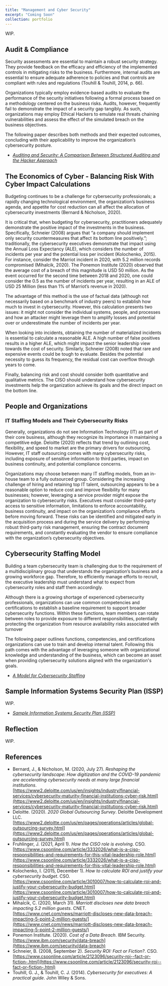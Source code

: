 ```yaml
---
title: "Management and Cyber Security"
excerpt: "Coming Soon"
collection: portfolio
---
```


WIP.

## Audit & Compliance
Security assessments are essential to maintain a robust security strategy. They provide feedback on the efficacy and efficiency of the implemented controls in mitigating risks to the business. Furthermore, internal audits are essential to ensure adequate adherence to policies and that controls are compliant with rules and regulations (Touhill & Touhill, 2014, p. 66).

Organizations typically employ evidence-based audits to evaluate the performance of the security initiatives following a formal process based on a methodology centered on the business risks. Audits, however, frequently fail to demonstrate the impact of a security gap tangibly. As such, organizations may employ Ethical Hackers to emulate real threats chaining vulnerabilities and assess the effect of the simulated breach on the business objectives.

The following paper describes both methods and their expected outcomes, concluding with their applicability to improve the organization’s cybersecurity posture.

* _[Auditing and Security: A Comparison Between Structured Auditing and the Hacker Approach](http://danielcmarques.github.io/files/coursework/csol550/Assignment.CS550.Auditing_and_Security_Approaches.Daniel_Cordeiro_Marques.pdf)_

## The Economics of Cyber - Balancing Risk With Cyber Impact Calculations
Budgeting continues to be a challenge for cybersecurity professionals; a rapidly changing technological environment, the organization’s business agenda, and appetite for cost reduction can all affect the allocation of cybersecurity investments (Bernard & Nicholson, 2020).

It is critical that, when budgeting for cybersecurity, practitioners adequately demonstrate the positive impact of the investments in the business. Specifically, Schneier (2008) argues that “a company should implement only security countermeasures that affect its bottom line positively.”; traditionally, the cybersecurity executives demonstrate that impact using the Annual Loss Expectancy (ALE), which considers the number of incidents per year and the potential loss per incident (Kolochenko, 2015). For instance, consider the Marriot incident in 2020, with 5.2 million records compromised (Mihalcik, 2020). The Ponemon Institute (2020) observed that the average cost of a breach of this magnitude is USD 50 million. As the event occurred for the second time between 2018 and 2020, one could consider the 0.5 as the number of incidents per year, resulting in an ALE of USD 25 Million (less than 1% of Marriot’s revenue in 2020).

The advantage of this method is the use of factual data (although not necessarily based on a benchmark of industry peers) to establish how much to invest in cybersecurity. However, this calculation presents two issues: it might not consider the individual systems, people, and processes and how an attacker might leverage them to amplify losses and potential over or underestimate the number of incidents per year.

When looking into incidents, obtaining the number of materialized incidents is essential to calculate a reasonable ALE. A high number of false positives results in a higher ALE, which might impact the senior leadership view towards the cost of security. Similarly, Schneier (2008) noted that rare and expensive events could be tough to evaluate. Besides the potential necessity to guess its frequency, the residual cost can overflow through years to come.

Finally, balancing risk and cost should consider both quantitative and qualitative metrics. The CISO should understand how cybersecurity investments help the organization achieve its goals and the direct impact on the bottom line.

## People and Organizations
### IT Staffing Models and Their Cybersecurity Risks
Generally, organizations do not see Information Technology (IT) as part of their core business, although they recognize its importance in maintaining a competitive edge. Deloitte (2020) reflects that trend by outlining cost, flexibility, and speed to market are the primary drivers for outsourcing. However, IT staff outsourcing comes with many cybersecurity risks, including exposure of sensitive information to third parties, impact on business continuity, and potential compliance concerns.

Organizations may choose between many IT staffing models, from an in-house team to a fully outsourced group. Considering the increasing challenge of hiring and retaining top IT talent, outsourcing appears to be a reasonable option to reduce cost and improve flexibility for many businesses; however, leveraging a service provider might expose the organization to cybersecurity risks. Executives must consider third-party access to sensitive information, limitations to enforce accountability, business continuity, and impact on the organization’s compliance efforts before moving forward. These risks can be identified and mitigated early in the acquisition process and during the service delivery by performing robust third-party risk management, ensuring the contract document requirements, and constantly evaluating the vendor to ensure compliance with the organization’s cybersecurity objectives.

## Cybersecurity Staffing Model
Building a team cybersecurity team is challenging due to the requirement of a multidisciplinary group that understands the organization’s business and a growing workforce gap. Therefore, to efficiently manage efforts to recruit, the executive leadership must understand what to expect from cybersecurity roles and staff them accordingly.

Although there is a growing shortage of experienced cybersecurity professionals, organizations can use common competencies and certifications to establish a baseline requirement to support broader cybersecurity functions. Within these functions, team members can rotate between roles to provide exposure to different responsibilities, potentially protecting the organization from resource availability risks associated with turnover

The following paper outlines functions, competencies, and certifications organizations can use to train and develop internal talent. Following this path comes with the advantage of leveraging someone with organizational knowledge and understanding of the business, which can become an asset when providing cybersecurity solutions aligned with the organization's goals.

* _[A Model for Cybersecurity Staffing](http://danielcmarques.github.io/files/coursework/csol550/Assignment.CS550.Cybsersecurity_Staffing.Daniel_Cordeiro_Marques.pdf)_

## Sample Information Systems Security Plan (ISSP)
WIP.

* _[Sample Information Systems Security Plan (ISSP)](http://danielcmarques.github.io/files/coursework/csol550/Assignment.CS550.Final_Project.Daniel_Cordeiro_Marques.pdf)_

## Reflection
WIP.

## References
* Bernard, J., & Nicholson, M. (2020, July 27). _Reshaping the cybersecurity landscape: How digitization and the COVID-19 pandemic are accelerating cybersecurity needs at many large financial institutions_. [https://www2.deloitte.com/us/en/insights/industry/financial-services/cybersecurity-maturity-financial-institutions-cyber-risk.html](https://www2.deloitte.com/us/en/insights/industry/financial-services/cybersecurity-maturity-financial-institutions-cyber-risk.html)
* Deloitte. (2020). _2020 Global Outsourcing Survey_. Deloitte Development LLC. [https://www2.deloitte.com/us/en/pages/operations/articles/global-outsourcing-survey.html](https://www2.deloitte.com/us/en/pages/operations/articles/global-outsourcing-survey.html)
* Fruhlinger, J. (2021, April 1). _How the CISO role is evolving_. CSO. [https://www.csoonline.com/article/3332026/what-is-a-ciso-responsibilities-and-requirements-for-this-vital-leadership-role.html](https://www.csoonline.com/article/3332026/what-is-a-ciso-responsibilities-and-requirements-for-this-vital-leadership-role.html)
* Kolochenko, I. (2015, December 1). _How to calculate ROI and justify your cybersecurity budget_. CSO. [https://www.csoonline.com/article/3010007/how-to-calculate-roi-and-justify-your-cybersecurity-budget.html](https://www.csoonline.com/article/3010007/how-to-calculate-roi-and-justify-your-cybersecurity-budget.html)
* Mihalcik, C. (2020, March 31). _Marriott discloses new data breach impacting 5.2 million guests_. CNET. [https://www.cnet.com/news/marriott-discloses-new-data-breach-impacting-5-point-2-million-guests/](https://www.cnet.com/news/marriott-discloses-new-data-breach-impacting-5-point-2-million-guests/)
* Ponemon Institute. (2020). _Cost of a Data Breach_. IBM Security. [https://www.ibm.com/security/data-breach](https://www.ibm.com/security/data-breach)
* Schneier, B. (2008, September 2). _Security ROI: Fact or Fiction?_. CSO. [https://www.csoonline.com/article/2123096/security-roi--fact-or-fiction-.html](https://www.csoonline.com/article/2123096/security-roi--fact-or-fiction-.html)
* Touhill, G. J., & Touhill, C. J. (2014). _Cybersecurity for executives: A practical guide_. John Wiley & Sons.
